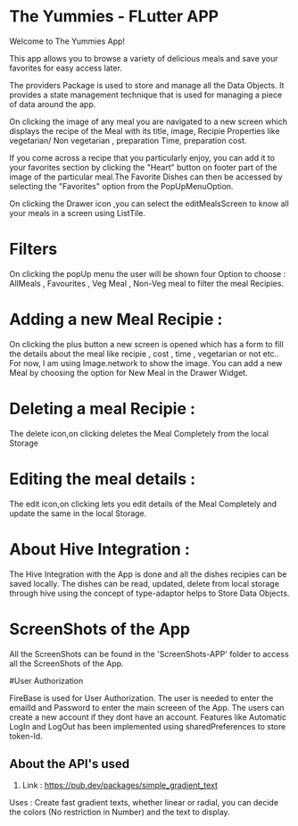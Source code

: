 

# The Yummies - FLutter APP

Welcome to The Yummies App!

This app allows you to browse a variety 
of delicious meals and save your favorites 
for easy access later.

The providers Package is used to store and manage all the Data Objects.  It provides a state management technique that is used for managing a piece of data around the app.

On clicking the image of any meal you are navigated to a new screen which displays the recipe of the Meal with its title, image, Recipie Properties like vegetarian/ Non vegetarian , preparation Time, preparation cost.

If you come across a recipe that you particularly enjoy, you can add it 
to your favorites section by clicking  the "Heart" button on footer part of the 
image of the particular meal.The Favorite Dishes can then be accessed 
by selecting the "Favorites" option from the PopUpMenuOption.

On clicking the Drawer icon ,you can select the editMealsScreen to know all your meals in a screen using ListTile.
# Filters 
On clicking the popUp menu the user will be shown four Option to choose : AllMeals , Favourites , Veg Meal , Non-Veg meal to filter the meal Recipies.

# Adding a new Meal Recipie :
On clicking the plus button a new screen is opened which has a form to fill the details about the meal like recipie , cost , time , vegetarian or not etc..
For now, I am using Image.network to show the image.
You can add a new Meal by choosing the option for New Meal in the Drawer Widget.

# Deleting a meal Recipie :
The delete icon,on clicking deletes the Meal Completely from the local Storage 

# Editing the meal details :
The edit icon,on clicking lets you edit details of the Meal Completely and update  the same in the local Storage. 

# About Hive Integration :
The Hive Integration with the App is done and all the dishes recipies can be saved locally. The dishes can be read, updated, delete from local storage through hive using the concept of type-adaptor helps to Store Data Objects. 

# ScreenShots of the App

All the ScreenShots can be found in the 'ScreenShots-APP' folder to access all the ScreenShots of the App.

#User Authorization 

FireBase is used for User Authorization. The user is needed to enter the emailId and Password to enter the main screeen of the App. The users can create a new account if they dont have an account. 
 Features like Automatic LogIn and LogOut has been implemented using sharedPreferences to store token-Id.     


## About the API's used 
1) Link :  https://pub.dev/packages/simple_gradient_text

Uses : Create fast  gradient texts, whether linear or radial, you can  decide the colors (No restriction in Number) and the text to display.
